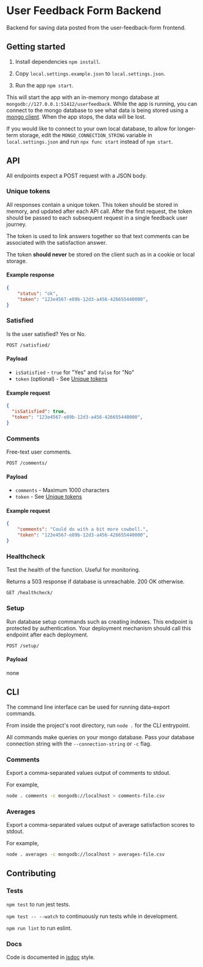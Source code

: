 # User Feedback Form Backend

Backend for saving data posted from the user-feedback-form frontend.

## Getting started

1. Install dependencies `npm install`.

2. Copy `local.settings.example.json` to `local.settings.json`.

3. Run the app `npm start`.

This will start the app with an in-memory mongo database at `mongodb://127.0.0.1:51412/userfeedback`.
While the app is running, you can connect to the mongo database to see what data is being stored using a [mongo client](https://docs.mongodb.com/manual/mongo/).
When the app stops, the data will be lost.

If you would like to connect to your own local database, to allow for longer-term storage, edit the `MONGO_CONNECTION_STRING` variable in `local.settings.json` and run `npx func start` instead of `npm start`.

## API

All endpoints expect a POST request with a JSON body.

### Unique tokens

All responses contain a unique token. This token should be stored in memory, and updated after each API call.
After the first request, the token should be passed to each subsequent request in a single feedback user journey.

The token is used to link answers together so that text comments can be associated with the satisfaction answer.

The token **should never** be stored on the client such as in a cookie or local storage.

#### Example response
```json
{
    "status": "ok",
    "token": "123e4567-e89b-12d3-a456-426655440000",
}
```

### Satisfied

Is the user satisfied? Yes or No.

`POST /satisfied/`

#### Payload

- `isSatisfied` - `true` for "Yes" and `false` for "No"
- `token` (optional) - See [Unique tokens](#unique-tokens)

#### Example request
```json
{
  "isSatisfied": true,
  "token": "123e4567-e89b-12d3-a456-426655440000",
}
```

### Comments

Free-text user comments.

`POST /comments/`

#### Payload

- `comments` - Maximum 1000 characters
- `token` - See [Unique tokens](#unique-tokens)

#### Example request
```json
{
    "comments": "Could do with a bit more cowbell.",
    "token": "123e4567-e89b-12d3-a456-426655440000",
}
```

### Healthcheck

Test the health of the function. Useful for monitoring.

Returns a 503 response if database is unreachable. 200 OK otherwise.

`GET /healthcheck/`

### Setup

Run database setup commands such as creating indexes.
This endpoint is protected by authentication.
Your deployment mechanism should call this endpoint after each deployment.

`POST /setup/`

#### Payload

none

## CLI

The command line interface can be used for running data-export commands.

From inside the project's root directory, run `node .` for the CLI entrypoint.

All commands make queries on your mongo database. Pass your database connection string with the `--connection-string`
or `-c` flag.

### Comments

Export a comma-separated values output of comments to stdout.

For example,
```sh
node . comments -c mongodb://localhost > comments-file.csv
```

### Averages

Export a comma-separated values output of average satisfaction scores to stdout.

For example,
```sh
node . averages -c mongodb://localhost > averages-file.csv
```

## Contributing

### Tests

`npm test` to run jest tests.

`npm test -- --watch` to continuously run tests while in development.

`npm run lint` to run eslint.

### Docs

Code is documented in [jsdoc](https://jsdoc.app/) style.
